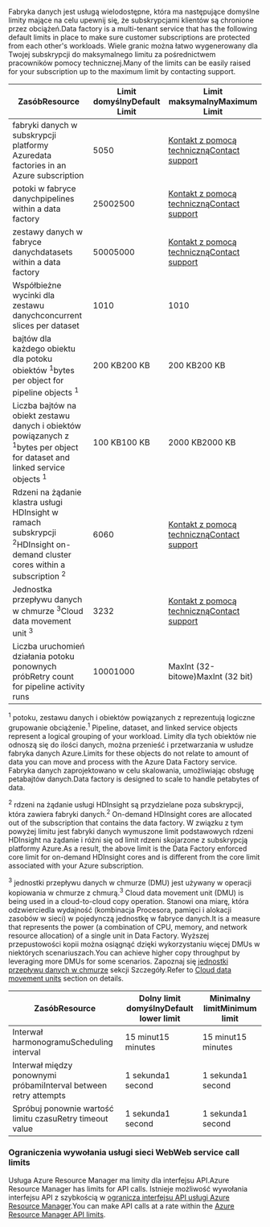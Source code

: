 <span data-ttu-id="6de1b-101">Fabryka danych jest usługą wielodostępne, która ma następujące domyślne limity mające na celu upewnij się, że subskrypcjami klientów są chronione przez obciążeń.</span><span class="sxs-lookup"><span data-stu-id="6de1b-101">Data factory is a multi-tenant service that has the following default limits in place to make sure customer subscriptions are protected from each other's workloads.</span></span> <span data-ttu-id="6de1b-102">Wiele granic można łatwo wygenerowany dla Twojej subskrypcji do maksymalnego limitu za pośrednictwem pracowników pomocy technicznej.</span><span class="sxs-lookup"><span data-stu-id="6de1b-102">Many of the limits can be easily raised for your subscription up to the maximum limit by contacting support.</span></span>

| <span data-ttu-id="6de1b-103">**Zasób**</span><span class="sxs-lookup"><span data-stu-id="6de1b-103">**Resource**</span></span> | <span data-ttu-id="6de1b-104">**Limit domyślny**</span><span class="sxs-lookup"><span data-stu-id="6de1b-104">**Default Limit**</span></span> | <span data-ttu-id="6de1b-105">**Limit maksymalny**</span><span class="sxs-lookup"><span data-stu-id="6de1b-105">**Maximum Limit**</span></span> |
| --- | --- | --- |
| <span data-ttu-id="6de1b-106">fabryki danych w subskrypcji platformy Azure</span><span class="sxs-lookup"><span data-stu-id="6de1b-106">data factories in an Azure subscription</span></span> |<span data-ttu-id="6de1b-107">50</span><span class="sxs-lookup"><span data-stu-id="6de1b-107">50</span></span> |[<span data-ttu-id="6de1b-108">Kontakt z pomocą techniczną</span><span class="sxs-lookup"><span data-stu-id="6de1b-108">Contact support</span></span>](https://azure.microsoft.com/blog/2014/06/04/azure-limits-quotas-increase-requests/) |
| <span data-ttu-id="6de1b-109">potoki w fabryce danych</span><span class="sxs-lookup"><span data-stu-id="6de1b-109">pipelines within a data factory</span></span> |<span data-ttu-id="6de1b-110">2500</span><span class="sxs-lookup"><span data-stu-id="6de1b-110">2500</span></span> |[<span data-ttu-id="6de1b-111">Kontakt z pomocą techniczną</span><span class="sxs-lookup"><span data-stu-id="6de1b-111">Contact support</span></span>](https://azure.microsoft.com/blog/2014/06/04/azure-limits-quotas-increase-requests/) |
| <span data-ttu-id="6de1b-112">zestawy danych w fabryce danych</span><span class="sxs-lookup"><span data-stu-id="6de1b-112">datasets within a data factory</span></span> |<span data-ttu-id="6de1b-113">5000</span><span class="sxs-lookup"><span data-stu-id="6de1b-113">5000</span></span> |[<span data-ttu-id="6de1b-114">Kontakt z pomocą techniczną</span><span class="sxs-lookup"><span data-stu-id="6de1b-114">Contact support</span></span>](https://azure.microsoft.com/blog/2014/06/04/azure-limits-quotas-increase-requests/) |
| <span data-ttu-id="6de1b-115">Współbieżne wycinki dla zestawu danych</span><span class="sxs-lookup"><span data-stu-id="6de1b-115">concurrent slices per dataset</span></span> |<span data-ttu-id="6de1b-116">10</span><span class="sxs-lookup"><span data-stu-id="6de1b-116">10</span></span> |<span data-ttu-id="6de1b-117">10</span><span class="sxs-lookup"><span data-stu-id="6de1b-117">10</span></span> |
| <span data-ttu-id="6de1b-118">bajtów dla każdego obiektu dla potoku obiektów <sup>1</sup></span><span class="sxs-lookup"><span data-stu-id="6de1b-118">bytes per object for pipeline objects <sup>1</sup></span></span> |<span data-ttu-id="6de1b-119">200 KB</span><span class="sxs-lookup"><span data-stu-id="6de1b-119">200 KB</span></span> |<span data-ttu-id="6de1b-120">200 KB</span><span class="sxs-lookup"><span data-stu-id="6de1b-120">200 KB</span></span> |
| <span data-ttu-id="6de1b-121">Liczba bajtów na obiekt zestawu danych i obiektów powiązanych z <sup>1</sup></span><span class="sxs-lookup"><span data-stu-id="6de1b-121">bytes per object for dataset and linked service objects <sup>1</sup></span></span> |<span data-ttu-id="6de1b-122">100 KB</span><span class="sxs-lookup"><span data-stu-id="6de1b-122">100 KB</span></span> |<span data-ttu-id="6de1b-123">2000 KB</span><span class="sxs-lookup"><span data-stu-id="6de1b-123">2000 KB</span></span> |
| <span data-ttu-id="6de1b-124">Rdzeni na żądanie klastra usługi HDInsight w ramach subskrypcji <sup>2</sup></span><span class="sxs-lookup"><span data-stu-id="6de1b-124">HDInsight on-demand cluster cores within a subscription <sup>2</sup></span></span> |<span data-ttu-id="6de1b-125">60</span><span class="sxs-lookup"><span data-stu-id="6de1b-125">60</span></span> |[<span data-ttu-id="6de1b-126">Kontakt z pomocą techniczną</span><span class="sxs-lookup"><span data-stu-id="6de1b-126">Contact support</span></span>](https://azure.microsoft.com/blog/2014/06/04/azure-limits-quotas-increase-requests/) |
| <span data-ttu-id="6de1b-127">Jednostka przepływu danych w chmurze <sup>3</sup></span><span class="sxs-lookup"><span data-stu-id="6de1b-127">Cloud data movement unit <sup>3</sup></span></span> |<span data-ttu-id="6de1b-128">32</span><span class="sxs-lookup"><span data-stu-id="6de1b-128">32</span></span> |[<span data-ttu-id="6de1b-129">Kontakt z pomocą techniczną</span><span class="sxs-lookup"><span data-stu-id="6de1b-129">Contact support</span></span>](https://azure.microsoft.com/blog/2014/06/04/azure-limits-quotas-increase-requests/) |
| <span data-ttu-id="6de1b-130">Liczba uruchomień działania potoku ponownych prób</span><span class="sxs-lookup"><span data-stu-id="6de1b-130">Retry count for pipeline activity runs</span></span> |<span data-ttu-id="6de1b-131">1000</span><span class="sxs-lookup"><span data-stu-id="6de1b-131">1000</span></span> |<span data-ttu-id="6de1b-132">MaxInt (32-bitowe)</span><span class="sxs-lookup"><span data-stu-id="6de1b-132">MaxInt (32 bit)</span></span> |

<span data-ttu-id="6de1b-133"><sup>1</sup> potoku, zestawu danych i obiektów powiązanych z reprezentują logiczne grupowanie obciążenie.</span><span class="sxs-lookup"><span data-stu-id="6de1b-133"><sup>1</sup> Pipeline, dataset, and linked service objects represent a logical grouping of your workload.</span></span> <span data-ttu-id="6de1b-134">Limity dla tych obiektów nie odnoszą się do ilości danych, można przenieść i przetwarzania w usłudze fabryka danych Azure.</span><span class="sxs-lookup"><span data-stu-id="6de1b-134">Limits for these objects do not relate to amount of data you can move and process with the Azure Data Factory service.</span></span> <span data-ttu-id="6de1b-135">Fabryka danych zaprojektowano w celu skalowania, umożliwiając obsługę petabajtów danych.</span><span class="sxs-lookup"><span data-stu-id="6de1b-135">Data factory is designed to scale to handle petabytes of data.</span></span>

<span data-ttu-id="6de1b-136"><sup>2</sup> rdzeni na żądanie usługi HDInsight są przydzielane poza subskrypcji, która zawiera fabryki danych.</span><span class="sxs-lookup"><span data-stu-id="6de1b-136"><sup>2</sup> On-demand HDInsight cores are allocated out of the subscription that contains the data factory.</span></span> <span data-ttu-id="6de1b-137">W związku z tym powyżej limitu jest fabryki danych wymuszone limit podstawowych rdzeni HDInsight na żądanie i różni się od limit rdzeni skojarzone z subskrypcją platformy Azure.</span><span class="sxs-lookup"><span data-stu-id="6de1b-137">As a result, the above limit is the Data Factory enforced core limit for on-demand HDInsight cores and is different from the core limit associated with your Azure subscription.</span></span>

<span data-ttu-id="6de1b-138"><sup>3</sup> jednostki przepływu danych w chmurze (DMU) jest używany w operacji kopiowania w chmurze z chmurą.</span><span class="sxs-lookup"><span data-stu-id="6de1b-138"><sup>3</sup> Cloud data movement unit (DMU) is being used in a cloud-to-cloud copy operation.</span></span> <span data-ttu-id="6de1b-139">Stanowi ona miarę, która odzwierciedla wydajność (kombinacja Procesora, pamięci i alokacji zasobów w sieci) w pojedynczą jednostkę w fabryce danych.</span><span class="sxs-lookup"><span data-stu-id="6de1b-139">It is a measure that represents the power (a combination of CPU, memory, and network resource allocation) of a single unit in Data Factory.</span></span> <span data-ttu-id="6de1b-140">Wyższej przepustowości kopii można osiągnąć dzięki wykorzystaniu więcej DMUs w niektórych scenariuszach.</span><span class="sxs-lookup"><span data-stu-id="6de1b-140">You can achieve higher copy throughput by leveraging more DMUs for some scenarios.</span></span> <span data-ttu-id="6de1b-141">Zapoznaj się [jednostki przepływu danych w chmurze](../articles/data-factory/data-factory-copy-activity-performance.md#cloud-data-movement-units) sekcji Szczegóły.</span><span class="sxs-lookup"><span data-stu-id="6de1b-141">Refer to [Cloud data movement units](../articles/data-factory/data-factory-copy-activity-performance.md#cloud-data-movement-units) section on details.</span></span>

| <span data-ttu-id="6de1b-142">**Zasób**</span><span class="sxs-lookup"><span data-stu-id="6de1b-142">**Resource**</span></span> | <span data-ttu-id="6de1b-143">**Dolny limit domyślny**</span><span class="sxs-lookup"><span data-stu-id="6de1b-143">**Default lower limit**</span></span> | <span data-ttu-id="6de1b-144">**Minimalny limit**</span><span class="sxs-lookup"><span data-stu-id="6de1b-144">**Minimum limit**</span></span> |
| --- | --- | --- |
| <span data-ttu-id="6de1b-145">Interwał harmonogramu</span><span class="sxs-lookup"><span data-stu-id="6de1b-145">Scheduling interval</span></span> |<span data-ttu-id="6de1b-146">15 minut</span><span class="sxs-lookup"><span data-stu-id="6de1b-146">15 minutes</span></span> |<span data-ttu-id="6de1b-147">15 minut</span><span class="sxs-lookup"><span data-stu-id="6de1b-147">15 minutes</span></span> |
| <span data-ttu-id="6de1b-148">Interwał między ponownymi próbami</span><span class="sxs-lookup"><span data-stu-id="6de1b-148">Interval between retry attempts</span></span> |<span data-ttu-id="6de1b-149">1 sekunda</span><span class="sxs-lookup"><span data-stu-id="6de1b-149">1 second</span></span> |<span data-ttu-id="6de1b-150">1 sekunda</span><span class="sxs-lookup"><span data-stu-id="6de1b-150">1 second</span></span> |
| <span data-ttu-id="6de1b-151">Spróbuj ponownie wartość limitu czasu</span><span class="sxs-lookup"><span data-stu-id="6de1b-151">Retry timeout value</span></span> |<span data-ttu-id="6de1b-152">1 sekunda</span><span class="sxs-lookup"><span data-stu-id="6de1b-152">1 second</span></span> |<span data-ttu-id="6de1b-153">1 sekunda</span><span class="sxs-lookup"><span data-stu-id="6de1b-153">1 second</span></span> |

### <a name="web-service-call-limits"></a><span data-ttu-id="6de1b-154">Ograniczenia wywołania usługi sieci Web</span><span class="sxs-lookup"><span data-stu-id="6de1b-154">Web service call limits</span></span>
<span data-ttu-id="6de1b-155">Usługa Azure Resource Manager ma limity dla interfejsu API.</span><span class="sxs-lookup"><span data-stu-id="6de1b-155">Azure Resource Manager has limits for API calls.</span></span> <span data-ttu-id="6de1b-156">Istnieje możliwość wywołania interfejsu API z szybkością w [ogranicza interfejsu API usługi Azure Resource Manager](../articles/azure-subscription-service-limits.md#resource-group-limits).</span><span class="sxs-lookup"><span data-stu-id="6de1b-156">You can make API calls at a rate within the [Azure Resource Manager API limits](../articles/azure-subscription-service-limits.md#resource-group-limits).</span></span>
